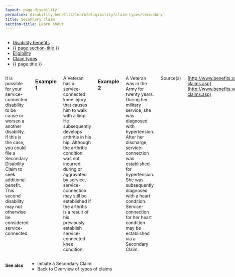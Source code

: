 ```yaml
---
layout: page-disability
permalink: disability-benefits/learn/eligibility/claim-types/secondary-claim/index.html
title: Secondary claim
section-title: Learn about
---
```


<div class="splash" markdown="0">
<div class="row" markdown="0">
<div class="small-12 columns" markdown="0">

<ul class="breadcrumbs" role="menubar" aria-label="Primary">
<li class="parent"><a href="{{ site.url }}/disability-benefits/">Disability benefits</a></li>
<li class="parent"><a href="{{ site.url }}/disability-benefits/learn/">{{ page.section-title }}</a></li>
<li class="parent"><a href="{{ site.url }}/disability-benefits/learn/eligibility/">Eligibility</a></li>
<li class="parent"><a href="{{ site.url }}/disability-benefits/learn/eligibility/claim-types">Claim types</a></li>
<li class="active">{{ page.title }}</li>
</ul>

</div>
</div>
</div>

<div class="main" role="main" markdown="0">
<div class="section one" markdown="0">
<div class="primary" markdown="0">
<div class="row" markdown="0">
<div class="small-12 columns" markdown="1">

It is possible for your service-connected disability to be cause or worsen a another disability.  If this is the case, you could file a Secondary Disability Claim to seek additional benefit. This second disability may not otherwise be considered service-connected.

### Example 1

A Veteran has a service-connected knee injury that causes him to walk with a limp. He subsequently develops arthritis in his hip. Although the arthritic condition was not incurred during or aggravated by service, service-connection may still be established if the arthritis is a result of his previously establish service-connected knee condition.

### Example 2

A Veteran was in the Army for twenty years. During her military service, she was diagnosed with hypertension. After her discharge, service-connection was established for hypertension. She was subsequently diagnosed with a heart condition. Service-connection for her heart condition may be established via a Secondary Claim.  

Source(s)

[http://www.benefits.va.gov/compensation/types-claims.asp](http://www.benefits.va.gov/compensation/types-claims.asp)

</div>
</div>
</div>
</div>

<div class="section secondary" markdown="0">
<div class="row" markdown="0">
<div class="small-12 columns" markdown="1">

#### See also

- Initiate a Secondary Claim
- Back to Overview of types of claims

</div>
</div>
</div>


</div>
